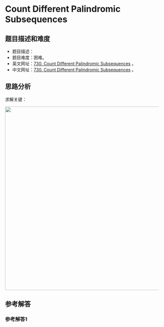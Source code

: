 # Count Different Palindromic Subsequences

## 题目描述和难度
+ 题目描述：
+ 题目难度：困难。
+ 英文网址：[730. Count Different Palindromic Subsequences](https://leetcode.com/problems/count-different-palindromic-subsequences/description/)  。
+ 中文网址：[730. Count Different Palindromic Subsequences](https://leetcode-cn.com/problems/count-different-palindromic-subsequences/description/)  。
## 思路分析
求解关键：

<img src="https://liweiwei1419.github.io/images/leetcode-solution/" width="600">

## 参考解答
### 参考解答1

```java

```